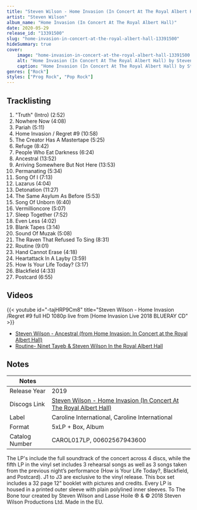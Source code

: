 ```yaml
---
title: "Steven Wilson - Home Invasion (In Concert At The Royal Albert Hall)"
artist: "Steven Wilson"
album_name: "Home Invasion (In Concert At The Royal Albert Hall)"
date: 2020-05-29
release_id: "13391500"
slug: "home-invasion-in-concert-at-the-royal-albert-hall-13391500"
hideSummary: true
cover:
    image: "home-invasion-in-concert-at-the-royal-albert-hall-13391500.jpg"
    alt: "Home Invasion (In Concert At The Royal Albert Hall) by Steven Wilson"
    caption: "Home Invasion (In Concert At The Royal Albert Hall) by Steven Wilson"
genres: ["Rock"]
styles: ["Prog Rock", "Pop Rock"]
---
```


## Tracklisting
1. "Truth" (Intro) (2:52)
2. Nowhere Now (4:08)
3. Pariah (5:11)
4. Home Invasion / Regret #9 (10:58)
5. The Creator Has A Mastertape (5:25)
6. Refuge (8:42)
7. People Who Eat Darkness (6:24)
8. Ancestral (13:52)
9. Arriving Somewhere But Not Here (13:53)
10. Permanating (5:34)
11. Song Of I (7:13)
12. Lazarus (4:04)
13. Detonation (11:27)
14. The Same Asylum As Before (5:53)
15. Song Of Unborn (6:40)
16. Vermillioncore (5:07)
17. Sleep Together (7:52)
18. Even Less (4:02)
19. Blank Tapes (3:14)
20. Sound Of Muzak (5:08)
21. The Raven That Refused To Sing (8:31)
22. Routine (9:01)
23. Hand Cannot Erase (4:18)
24. Heartattack In A Layby (3:59)
25. How Is Your Life Today? (3:17)
26. Blackfield (4:33)
27. Postcard (6:55)

## Videos
{{< youtube id="-tajHRP9Cm8" title="Steven Wilson - Home Invasion /Regret #9 full HD 1080p live from [Home Invasion Live 2018 BLUERAY CD" >}}
- [Steven Wilson - Ancestral (from Home Invasion: In Concert at the Royal Albert Hall)](https://www.youtube.com/watch?v=qFwcahcDzP4)
- [Routine- Ninet Tayeb & Steven Wilson In the Royal Albert Hall](https://www.youtube.com/watch?v=tMfGp79fJCQ)


## Notes

| Notes          |             |
| ---------------| ----------- |
| Release Year   | 2019 |
| Discogs Link   | [Steven Wilson - Home Invasion (In Concert At The Royal Albert Hall)](https://www.discogs.com/release/13391500-Steven-Wilson-Home-Invasion-In-Concert-At-The-Royal-Albert-Hall) |
| Label          | Caroline International, Caroline International |
| Format         | 5xLP + Box, Album |
| Catalog Number | CAROL017LP, 00602567943600 |

The LP's include the full soundtrack of the concert across 4 discs, while the fifth LP in the vinyl set includes 3 rehearsal songs as well as 3 songs taken from the previous night’s performance (How is Your Life Today?, Blackfield, and Postcard). J1 to J3 are exclusive to the vinyl release.  This box set includes a 32 page 12" booklet with pictures and credits. Every LP is housed in a printed outer sleeve with plain polylined inner sleeves.  To The Bone tour created by Steven Wilson and Lasse Hoile  ℗ & © 2018 Steven Wilson Productions Ltd. Made in the EU.

